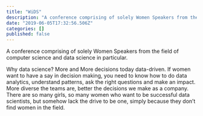 ```yaml
---
title: "WiDS"
description: "A conference comprising of solely Women Speakers from the field of computer science and data science in particular."
date: "2019-06-05T17:32:56.506Z"
categories: []
published: false
---
```


A conference comprising of solely Women Speakers from the field of computer science and data science in particular. 

Why data science? More and More decisions today data-driven. If women want to have a say in decision making, you need to know how to do data analytics, understand patterns, ask the right questions and make an impact. More diverse the teams are, better the decisions we make as a company. There are so many girls, so many women who want to be successful data scientists, but somehow lack the drive to be one, simply because they don’t find women in the field.
